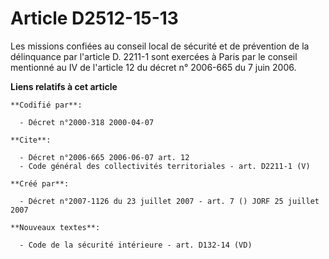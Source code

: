 # Article D2512-15-13

Les missions confiées au conseil local de sécurité et de prévention de la délinquance par l'article D. 2211-1 sont exercées à
Paris par le conseil mentionné au IV de l'article 12 du décret n° 2006-665 du 7 juin 2006.

**Liens relatifs à cet article**

	**Codifié par**:

	  - Décret n°2000-318 2000-04-07

	**Cite**:

	  - Décret n°2006-665 2006-06-07 art. 12
	  - Code général des collectivités territoriales - art. D2211-1 (V)

	**Créé par**:

	  - Décret n°2007-1126 du 23 juillet 2007 - art. 7 () JORF 25 juillet 2007

	**Nouveaux textes**:

	  - Code de la sécurité intérieure - art. D132-14 (VD)
